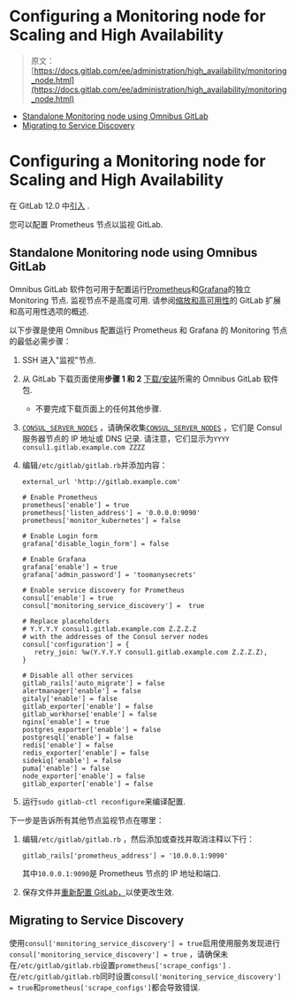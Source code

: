 # Configuring a Monitoring node for Scaling and High Availability

> 原文：[https://docs.gitlab.com/ee/administration/high_availability/monitoring_node.html](https://docs.gitlab.com/ee/administration/high_availability/monitoring_node.html)

*   [Standalone Monitoring node using Omnibus GitLab](#standalone-monitoring-node-using-omnibus-gitlab)
*   [Migrating to Service Discovery](#migrating-to-service-discovery)

# Configuring a Monitoring node for Scaling and High Availability[](#configuring-a-monitoring-node-for-scaling-and-high-availability "Permalink")

在 GitLab 12.0 中[引入](https://gitlab.com/gitlab-org/omnibus-gitlab/-/issues/3786) .

您可以配置 Prometheus 节点以监视 GitLab.

## Standalone Monitoring node using Omnibus GitLab[](#standalone-monitoring-node-using-omnibus-gitlab "Permalink")

Omnibus GitLab 软件包可用于配置运行[Prometheus](../monitoring/prometheus/index.html)和[Grafana](../monitoring/performance/grafana_configuration.html)的独立 Monitoring 节点. 监视节点不是高度可用. 请参阅[缩放和高可用性](../reference_architectures/index.html)的 GitLab 扩展和高可用性选项的概述.

以下步骤是使用 Omnibus 配置运行 Prometheus 和 Grafana 的 Monitoring 节点的最低必需步骤：

1.  SSH 进入"监视"节点.
2.  从 GitLab 下载页面使用**步骤 1 和 2** [下载/安装](https://about.gitlab.com/install/)所需的 Omnibus GitLab 软件包.
    *   不要完成下载页面上的任何其他步骤.
3.  [`CONSUL_SERVER_NODES`](../postgresql/replication_and_failover.html#consul-information) ，请确保收集[`CONSUL_SERVER_NODES`](../postgresql/replication_and_failover.html#consul-information) ，它们是 Consul 服务器节点的 IP 地址或 DNS 记录. 请注意，它们显示为`YYYY consul1.gitlab.example.com ZZZZ`

4.  编辑`/etc/gitlab/gitlab.rb`并添加内容：

    ```
    external_url 'http://gitlab.example.com'

    # Enable Prometheus
    prometheus['enable'] = true
    prometheus['listen_address'] = '0.0.0.0:9090'
    prometheus['monitor_kubernetes'] = false

    # Enable Login form
    grafana['disable_login_form'] = false

    # Enable Grafana
    grafana['enable'] = true
    grafana['admin_password'] = 'toomanysecrets'

    # Enable service discovery for Prometheus
    consul['enable'] = true
    consul['monitoring_service_discovery'] =  true

    # Replace placeholders
    # Y.Y.Y.Y consul1.gitlab.example.com Z.Z.Z.Z
    # with the addresses of the Consul server nodes
    consul['configuration'] = {
       retry_join: %w(Y.Y.Y.Y consul1.gitlab.example.com Z.Z.Z.Z),
    }

    # Disable all other services
    gitlab_rails['auto_migrate'] = false
    alertmanager['enable'] = false
    gitaly['enable'] = false
    gitlab_exporter['enable'] = false
    gitlab_workhorse['enable'] = false
    nginx['enable'] = true
    postgres_exporter['enable'] = false
    postgresql['enable'] = false
    redis['enable'] = false
    redis_exporter['enable'] = false
    sidekiq['enable'] = false
    puma['enable'] = false
    node_exporter['enable'] = false
    gitlab_exporter['enable'] = false 
    ```

5.  运行`sudo gitlab-ctl reconfigure`来编译配置.

下一步是告诉所有其他节点监视节点在哪里：

1.  编辑`/etc/gitlab/gitlab.rb` ，然后添加或查找并取消注释以下行：

    ```
    gitlab_rails['prometheus_address'] = '10.0.0.1:9090' 
    ```

    其中`10.0.0.1:9090`是 Prometheus 节点的 IP 地址和端口.

2.  保存文件并[重新配置 GitLab，](../restart_gitlab.html#omnibus-gitlab-reconfigure)以使更改生效.

## Migrating to Service Discovery[](#migrating-to-service-discovery "Permalink")

使用`consul['monitoring_service_discovery'] = true`启用使用服务发现进行`consul['monitoring_service_discovery'] = true` ，请确保未在`/etc/gitlab/gitlab.rb`设置`prometheus['scrape_configs']` . 在`/etc/gitlab/gitlab.rb`同时设置`consul['monitoring_service_discovery'] = true`和`prometheus['scrape_configs']`都会导致错误.